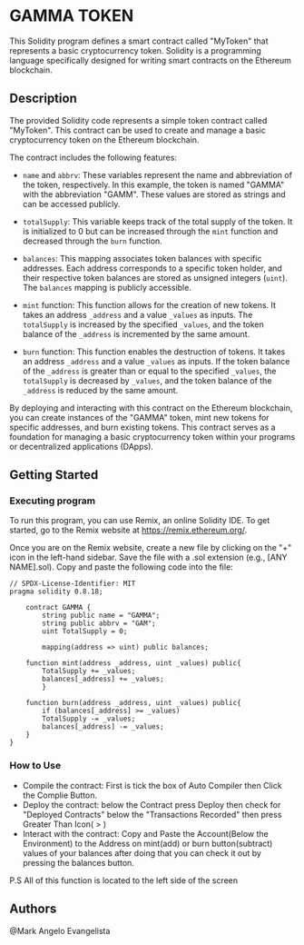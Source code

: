 # GAMMA TOKEN

This Solidity program defines a smart contract called "MyToken" that represents a basic cryptocurrency token. Solidity is a programming language specifically designed for writing smart contracts on the Ethereum blockchain.

## Description

The provided Solidity code represents a simple token contract called "MyToken". This contract can be used to create and manage a basic cryptocurrency token on the Ethereum blockchain. 

The contract includes the following features:

- `name` and `abbrv`: These variables represent the name and abbreviation of the token, respectively. In this example, the token is named "GAMMA" with the abbreviation "GAMM". These values are stored as strings and can be accessed publicly.

- `totalSupply`: This variable keeps track of the total supply of the token. It is initialized to 0 but can be increased through the `mint` function and decreased through the `burn` function.

- `balances`: This mapping associates token balances with specific addresses. Each address corresponds to a specific token holder, and their respective token balances are stored as unsigned integers (`uint`). The `balances` mapping is publicly accessible.

- `mint` function: This function allows for the creation of new tokens. It takes an address `_address` and a value `_values` as inputs. The `totalSupply` is increased by the specified `_values`, and the token balance of the `_address` is incremented by the same amount.

- `burn` function: This function enables the destruction of tokens. It takes an address `_address` and a value `_values` as inputs. If the token balance of the `_address` is greater than or equal to the specified `_values`, the `totalSupply` is decreased by `_values`, and the token balance of the `_address` is reduced by the same amount.

By deploying and interacting with this contract on the Ethereum blockchain, you can create instances of the "GAMMA" token, mint new tokens for specific addresses, and burn existing tokens. This contract serves as a foundation for managing a basic cryptocurrency token within your programs or decentralized applications (DApps).
## Getting Started

### Executing program
To run this program, you can use Remix, an online Solidity IDE. To get started, go to the Remix website at https://remix.ethereum.org/.

Once you are on the Remix website, create a new file by clicking on the "+" icon in the left-hand sidebar. Save the file with a .sol extension (e.g., [ANY NAME].sol). Copy and paste the following code into the file:
```
// SPDX-License-Identifier: MIT
pragma solidity 0.8.18;

    contract GAMMA {
        string public name = "GAMMA";
        string public abbrv = "GAM";
        uint TotalSupply = 0;

        mapping(address => uint) public balances;

    function mint(address _address, uint _values) public{
        TotalSupply += _values;
        balances[_address] += _values;
        }

    function burn(address _address, uint _values) public{
        if (balances[_address] >= _values)
        TotalSupply -= _values;
        balances[_address] -= _values;
    }
}   
```
### How to Use
- Compile the contract: First is tick the box of Auto Compiler then Click the Complie Button.
- Deploy the contract: below the Contract press Deploy then check for "Deployed Contracts" below the "Transactions Recorded" then press Greater Than Icon( > )
- Interact with the contract: Copy and Paste the Account(Below the Environment) to the Address on mint(add) or burn button(subtract) values of your balances after doing that you can check it out by pressing the balances button.

P.S All of this function is located to the left side of the screen
## Authors

@Mark Angelo Evangelista
